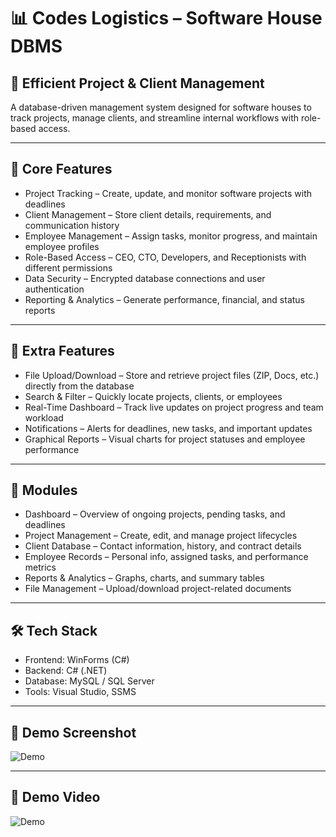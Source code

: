 # 📊 Codes Logistics – Software House DBMS

## 💼 Efficient Project & Client Management
A database-driven management system designed for software houses to track projects, manage clients, and streamline internal workflows with role-based access.

---

## 🚀 Core Features
- Project Tracking – Create, update, and monitor software projects with deadlines  
- Client Management – Store client details, requirements, and communication history  
- Employee Management – Assign tasks, monitor progress, and maintain employee profiles  
- Role-Based Access – CEO, CTO, Developers, and Receptionists with different permissions  
- Data Security – Encrypted database connections and user authentication  
- Reporting & Analytics – Generate performance, financial, and status reports  

---

## 🌟 Extra Features
- File Upload/Download – Store and retrieve project files (ZIP, Docs, etc.) directly from the database  
- Search & Filter – Quickly locate projects, clients, or employees  
- Real-Time Dashboard – Track live updates on project progress and team workload  
- Notifications – Alerts for deadlines, new tasks, and important updates  
- Graphical Reports – Visual charts for project statuses and employee performance  

---

## 📱 Modules
- Dashboard – Overview of ongoing projects, pending tasks, and deadlines  
- Project Management – Create, edit, and manage project lifecycles  
- Client Database – Contact information, history, and contract details  
- Employee Records – Personal info, assigned tasks, and performance metrics  
- Reports & Analytics – Graphs, charts, and summary tables  
- File Management – Upload/download project-related documents  

---

## 🛠️ Tech Stack
- Frontend: WinForms (C#)  
- Backend: C# (.NET)
- Database: MySQL / SQL Server  
- Tools: Visual Studio, SSMS

---

## 📸 Demo Screenshot
![Demo](./codeslogistics-demo.png)

---

## 🎥 Demo Video
![Demo](./codeslogistics-demo.gif)
